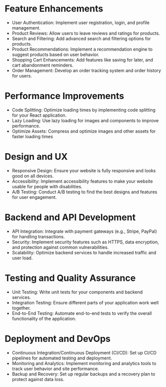# Feature Enhancements
- User Authentication: Implement user registration, login, and profile management.
- Product Reviews: Allow users to leave reviews and ratings for products.
- Search and Filtering: Add advanced search and filtering options for products.
- Product Recommendations: Implement a recommendation engine to suggest products based on user behavior.
- Shopping Cart Enhancements: Add features like saving for later, and cart abandonment reminders.
- Order Management: Develop an order tracking system and order history for users.

 # Performance Improvements
- Code Splitting: Optimize loading times by implementing code splitting for your React application.
- Lazy Loading: Use lazy loading for images and components to improve performance.
- Optimize Assets: Compress and optimize images and other assets for faster loading times

# Design and UX
- Responsive Design: Ensure your website is fully responsive and looks good on all devices.
- Accessibility: Implement accessibility features to make your website usable for people with disabilities.
- A/B Testing: Conduct A/B testing to find the best designs and features for user engagement.

 # Backend and API Development
- API Integration: Integrate with payment gateways (e.g., Stripe, PayPal) for handling transactions.
- Security: Implement security features such as HTTPS, data encryption, and protection against common vulnerabilities.
- Scalability: Optimize backend services to handle increased traffic and user load.

 # Testing and Quality Assurance
- Unit Testing: Write unit tests for your components and backend services.
- Integration Testing: Ensure different parts of your application work well together.
- End-to-End Testing: Automate end-to-end tests to verify the overall functionality of the application.

 # Deployment and DevOps
- Continuous Integration/Continuous Deployment (CI/CD): Set up CI/CD pipelines for automated testing and deployment.
- Monitoring and Analytics: Implement monitoring and analytics tools to track user behavior and site performance.
- Backup and Recovery: Set up regular backups and a recovery plan to protect against data loss.
